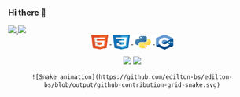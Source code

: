 ### Hi there 👋

<!--
**edilton-bs/edilton-bs** is a ✨ _special_ ✨ repository because its `README.md` (this file) appears on your GitHub profile.

Here are some ideas to get you started:

- 🔭 I’m currently working on ...
- 🌱 I’m currently learning ...
- 👯 I’m looking to collaborate on ...
- 🤔 I’m looking for help with ...
- 💬 Ask me about ...
- 📫 How to reach me: ...
- 😄 Pronouns: ...
- ⚡ Fun fact: ...
-->
<div> 
<a href="https://github.com/edilton-bs">
<img height="160em" src="https://github-readme-stats.vercel.app/api/top-langs/?username=edilton-bs&layout=compact&langs_count=7&theme=dracula"/>
<img height="160em" src="https://github-readme-stats.vercel.app/api?username=edilton-bs&show_icons=true&theme=dracula&include_all_commits=true&count_private=true"/>
</div>
  
 <div  align="center"> 
  <div style="display: inline_block">
    <img align="center" alt="HTML" height="30" width="40" src="https://raw.githubusercontent.com/devicons/devicon/master/icons/html5/html5-original.svg">
    <img align="center" alt="CSS" height="30" width="40" src="https://raw.githubusercontent.com/devicons/devicon/master/icons/css3/css3-original.svg">
    <img align="center" alt="Python" height="30" width="40" src="https://raw.githubusercontent.com/devicons/devicon/master/icons/python/python-original.svg">
    <img align="center" alt="C++" height="30" width="40" src="https://raw.githubusercontent.com/devicons/devicon/master/icons/cplusplus/cplusplus-original.svg">
  </div>
    
   <a href="https://www.instagram.com/edilton-brandao/" target="_blank"><img src="https://img.shields.io/badge/-Instagram-%23E4405F?style=for-the-badge&logo=instagram&logoColor=white" target="_blank"></a>
   <a href="https://www.linkedin.com/in/edilton-brand%C3%A3o-87b9761a2/" target="_blank"><img src="https://img.shields.io/badge/-LinkedIn-%230077B5?style=for-the-badge&logo=linkedin&logoColor=white" target="_blank"></a> 

    ![Snake animation](https://github.com/edilton-bs/edilton-bs/blob/output/github-contribution-grid-snake.svg)
 
</div>
